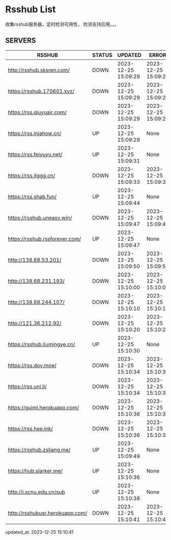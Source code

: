 # Rsshub List

收集rsshub服务器，定时检测可用性， 检测支持应用。。。


## SERVERS

|  RSSHUB   | STATUS  | UPDATED  | ERROR  | TWITTER |  
|  ----  | ----  | ----  | ----  | ---- |  
| http://rsshub.sksren.com/ | DOWN | 2023-12-25 15:09:29 | 2023-12-25 15:09:29 |  
| https://rsshub.170601.xyz/ | DOWN | 2023-12-25 15:09:29 | 2023-12-25 15:09:29 |  
| https://rss.qiuyuair.com/ | DOWN | 2023-12-25 15:09:29 | 2023-12-25 15:09:29 |  
| https://rss.injahow.cn/ | UP | 2023-12-25 15:09:29 | None ||  
| https://rss.feiyuyu.net/ | UP | 2023-12-25 15:09:31 | None ||  
| https://rss.itggg.cn/ | DOWN | 2023-12-25 15:09:33 | 2023-12-25 15:09:33 |  
| https://rss.shab.fun/ | UP | 2023-12-25 15:09:44 | None ||  
| https://rsshub.uneasy.win/ | DOWN | 2023-12-25 15:09:47 | 2023-12-25 15:09:47 |  
| https://rsshub.rssforever.com/ | UP | 2023-12-25 15:09:47 | None ||  
| http://138.68.53.201/ | DOWN | 2023-12-25 15:09:50 | 2023-12-25 15:09:50 |  
| http://138.68.231.193/ | DOWN | 2023-12-25 15:10:00 | 2023-12-25 15:10:00 |  
| http://138.68.244.107/ | DOWN | 2023-12-25 15:10:10 | 2023-12-25 15:10:10 |  
| http://121.36.212.92/ | DOWN | 2023-12-25 15:10:20 | 2023-12-25 15:10:20 |  
| https://rsshub.liumingye.cn/ | UP | 2023-12-25 15:10:30 | None ||  
| https://rss.dov.moe/ | DOWN | 2023-12-25 15:10:34 | 2023-12-25 15:10:34 |  
| https://rss.unl.li/ | DOWN | 2023-12-25 15:10:34 | 2023-12-25 15:10:34 |  
| https://guimi.herokuapp.com/ | DOWN | 2023-12-25 15:10:36 | 2023-12-25 15:10:36 |  
| https://rss.hee.ink/ | DOWN | 2023-12-25 15:10:36 | 2023-12-25 15:10:36 |  
| https://rsshub.zsliang.me/ | UP | 2023-12-25 15:09:49 | None |OK|  
| https://hub.slarker.me/ | UP | 2023-12-25 15:10:36 | None ||  
| http://i.scnu.edu.cn/sub | UP | 2023-12-25 15:10:38 | None ||  
| http://rsshubusr.herokuapp.com/ | DOWN | 2023-12-25 15:10:41 | 2023-12-25 15:10:41 |  
  

updated_at: 2023-12-25 15:10:41  
